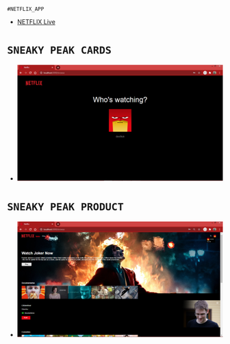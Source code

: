 `#NETFLIX_APP`   
  - [NETFLIX Live](https://netflix-app-c21cd.web.app/)   
# `SNEAKY PEAK CARDS`
  - ![CARDS Snekay Peak](https://github.com/Kabi4/NETFLIX-PROJECT/blob/main/SneakyPeak1.png)    
  
# `SNEAKY PEAK PRODUCT`
  - ![PRODUCT Snekay Peak](https://github.com/Kabi4/NETFLIX-PROJECT/blob/main/SneakyPeak2.png)     
  
 
